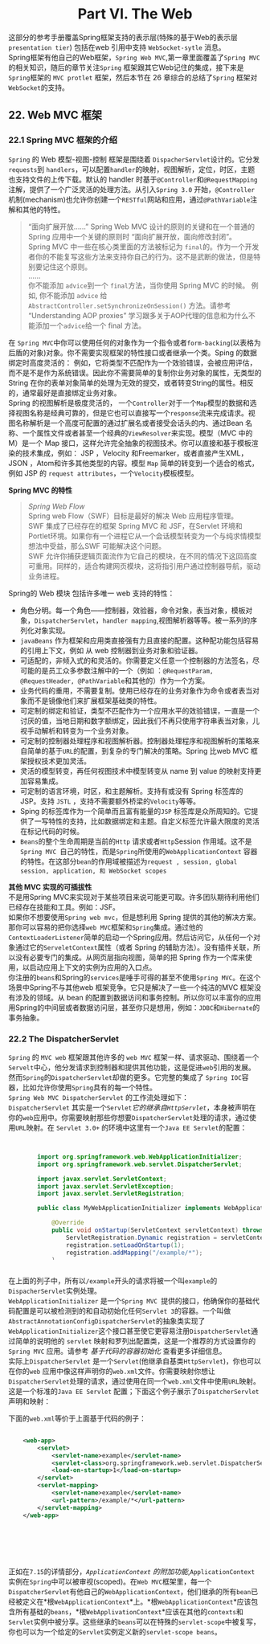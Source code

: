 # <center>Part VI. The Web</center>
这部分的参考手册覆盖Spring框架支持的表示层(特殊的基于Web的表示层`presentation tier`) 包括在web 引用中支持 `WebSocket-sytle` 消息。<br>
Spring框架有他自己的Web框架，`Spring Web MVC`,第一章里面覆盖了`Spring MVC`的相关知识，随后的章节关注`Spring` 框架跟其它Web记住的集成，接下来是`Spring`框架的 `MVC protlet` 框架，然后本节在 26 章综合的总结了`Spring` 框架对 `WebSocket`的支持。

## 22. Web MVC 框架
### 22.1 Spring MVC 框架的介绍
`Spring` 的 Web 模型-视图-控制 框架是围绕着 `DispacherServlet`设计的。它分发`requests`到 `handlers`，可以配置`handler`的映射，视图解析，定位，时区，主题也支持文件的上传下载。默认的 handler 时基于`@Controller`和`@RequestMapping`注解，提供了一个广泛灵活的处理方法。从引入`Spring 3.0` 开始，`@Controller`机制(mechanism)也允许你创建一个`RESTful`网站和应用，通过`@PathVariable`注解和其他的特性。<br>

>“面向扩展开放……” Spring Web MVC 设计的原则的关键和在一个普通的Spring 应用中一个关键的原则时 “面向扩展开放，面向修改封闭”。<br>
Spring MVC 中一些在核心类里面的方法被标记为 `final`的。作为一个开发者你的不能复写这些方法来支持你自己的行为。这不是武断的做法，但是特别要记住这个原则。<br>
 ……<br>
 你不能添加 `advice`到一个 `final`方法，当你使用 Spring MVC 的时候。 例如, 你不能添加 `advice` 给`AbstractController.setSynchronizeOnSession()` 方法。请参考 “Understanding AOP proxies” 学习跟多关于AOP代理的信息和为什么不能添加一个`advice`给一个 final 方法。<br>


在 `Spring MVC`中你可以使用任何的对象作为一个指令或者`form-backing`(以表格为后盾的对象)对象。你不需要实现框架的特性接口或者继承一个类。Sping 的数据绑定时高度灵活的： 例如，它将类型不匹配作为一个效验错误，会被应用评估，而不是不是作为系统错误。因此你不需要简单的复制你业务对象的属性，无类型的 String 在你的表单对象简单的处理为无效的提交，或者转变String的属性。相反的，通常最好是直接绑定业务对象。<br>
Spring 的视图解析是极度灵活的， 一个`Controller`对于一个`Map`模型的数据和选择视图名称是经典可靠的，但是它也可以直接写一个`response`流来完成请求。视图名称解析是一个高度可配置的通过扩展名或者接受会话头的内、通过Bean 名称、一个属性文件或者甚至一个经典的`ViewResolver`来实现。模型（MVC 中的 M）是一个 Map 接口，这样允许完全抽象的视图技术。你可以直接和基于模板渲染的技术集成，例如： JSP ，Velocity 和Freemarker，或者直接产生XML， JSON ，Atom和许多其他类型的内容。模型 `Map` 简单的转变到一个适合的格式，例如 JSP 的 `request attributes`，一个`Velocity`模板模型。

**Spring MVC 的特性**
> *Spring Web Flow*<br>
Spring web Flow（SWF）目标是最好的解决 Web 应用程序管理。<br>
SWF 集成了已经存在的框架 Spring MVC 和 JSF，在Servlet 环境和Portlet环境。如果你有一个进程它从一个会话模型转变为一个与纯求情模型想法中受益，那么SWF 可能解决这个问题。<br>
SWF 允许你捕获逻辑页面流作为它自己的模块，在不同的情况下这回高度可重用。同样的，适合构建网页模块，这将指引用户通过控制器导航，驱动业务进程。

Spring的 Web 模块 包括许多唯一 web 支持的特性：
- 角色分明。每一个角色——控制器，效验器，命令对象，表当对象，模板对象，`DispatcherServlet`，`handler mapping`,视图解析器等等。被一系列的序列化对象实现。
- `javaBeans` 作为框架和应用类直接强有力且直接的配置。这种配功能包括容易的引用上下文，例如 从 web 控制器到业务对象和验证器。
- 可适配的，非倾入式的和灵活的。你需要定义任意一个控制器的方法签名，尽可能的是员工众多参数注解中的一个（例如 ：`@RequestParam, @RequestHeader, @PathVariable`和其他的）作为一个方案。
- 业务代码的重用，不需要复制。使用已经存在的业务对象作为命令或者表当对象而不是镜像他们来扩展框架基础类的特性。
- 可定制的绑定和验证，类型不匹配作为一个应用水平的效验错误，一直是一个讨厌的值，当地日期和数字额绑定，因此我们不再只使用字符串表当对象，儿视手动解析和转变为一个业务对象。
- 可定制的控制器处理程序和视图解析器。控制器处理程序和视图解析的策略来自简单的基于` URL `的配置，到复杂的专门解决的策略。Spring 比web MVC 框架授权技术更加灵活。
- 灵活的模型转变，再任何视图技术中模型转变从 name 到 value 的映射支持更加容易集成。
- 可定制的语言环境，时区，和主题解析。支持有或没有 Spring 标签库的 JSP。支持 `JSTL` ，支持不需要额外桥梁的`Velocity`等等。
- Sping 的标签库作为一个简单而且富有能量的`JSP` 标签库是众所周知的。它提供了一写特性的支持，比如数据绑定和主题。自定义标签允许最大限度的灵活在标记代码的时候。
- `Beans`的整个生命周期是当前的`Http` 请求或者`Http`Session 作用域。这不是`Spring MVC `自己的特性，而是`Spring`所使用的`WebApplicationContext` 容器的特性。在这部分`bean`的作用域被描述为`request , session, global session, application, 和 WebSocket scopes`<br>

**其他 MVC 实现的可插拔性**<br>
不是用Spring MVC来实现对于某些项目来说可能更可取。许多团队期待利用他们已经存在技能和工具。例如：JSF。<br>
如果你不想要使用`Spring web mvc`，但是想利用 Spring 提供的其他的解决方案。那你可以容易的把你选择`web MVC`框架和`Spring`集成。通过他的`ContextLoaderListener`简单的启动一个Spring应用。然后访问它，从任何一个对象通过它的`ServeletContext`属性（或者 Spring 的辅助方法）。没有插件关联，所以没有必要专门的集成。从网页层指向视图，简单的把 Spring 作为一个库来使用，以启动应用上下文的实例为应用的入口点。<br>
你注册的`beans`和Spring的`services`是唾手可得的甚至不使用`Spring MVC`。在这个场景中Spring不与其他web 框架竞争。它只是解决了一些一个纯洁的MVC 框架没有涉及的领域。从 bean 的配置到数据访问和事务控制。所以你可以丰富你的应用用Spring的中间层或者数据访问层，甚至你只是想用，例如：`JDBC`和`Hibernate`的事务抽象。


### 22.2 The DispatcherServlet 

`Spring` 的 `MVC web` 框架跟其他许多的 `web MVC` 框架一样、请求驱动、围绕着一个`Servelt`中心，他分发请求到控制器和提供其他功能，这是促进`web`引用的发展。然而`Spring`的`DispatcherServlet`却做的更多。它完整的集成了 `Spring IOC`容器，比如允许你使用`Spring`具有的每一个特性。<br>
`Spring Web MVC DispatcherServlet` 的工作流处理如下：<br>
`DispatcherServlet` 其实是一个`Servlet`*它的继承自`HttpServlet`*，本身被声明在你的`web`应用中。你需要映射那些你想要`DispatcherServlet`处理的请求，通过使用`URL`映射。在 `Servlet 3.0+` 的环境中这里有一个`Java EE Servlet`的配置：<br>
<div style="height:240px;overflow:auto">

```java 

        import org.springframework.web.WebApplicationInitializer;
        import org.springframework.web.servlet.DispatcherServlet;

        import javax.servlet.ServletContext;
        import javax.servlet.ServletException;
        import javax.servlet.ServletRegistration;

        public class MyWebApplicationInitializer implements WebApplicationInitializer{

            @Override
            public void onStartup(ServletContext servletContext) throws ServletException {
                ServletRegistration.Dynamic registration = servletContext.addServlet("example", new DispatcherServlet());
                registration.setLoadOnStartup(1);
                registration.addMapping("/example/*");
            }
        }

```
</div>
<br>

在上面的列子中，所有以`/example`开头的请求将被一个叫`example`的`DispacherServlet`实例处理。<br>
`WebApplicationInitializer` 是一个`Spring MVC `提供的接口，他确保你的基础代码配置是可以被检测到的和自动初始化任何`Servlet 3`的容器。一个叫做`AbstractAnnotationConfigDispatcherServlet`的抽象类实现了`WebApplicationInitializer`这个接口甚至使它更容易注册`DispatcherServlet`通过简单的说明他的 `servlet` 映射和罗列出配置类，这是一个推荐的方式设置你的`Spring MVC` 应用。请参考 *基于代码的容器初始化* 查看更多详细信息。<br>
实际上`DispatcherServlet` 是一个`Servlet`(他继承自基类`HttpServlet`)，你也可以在你的`web` 应用中像这样声明你的`web.xml`文件。你需要映射你想让`DispatcherServlet`处理的请求，通过使用在同一个`web.xml`文件中使用`URL`映射。这是一个标准的`Java EE Servlet` 配置；下面这个例子展示了`DispatcherServlet`声明和映射：<br>

下面的`web.xml`等价于上面基于代码的例子：
<div style="height:240px; overflow: auto;">

```xml
    <web-app>
        <servlet>
            <servlet-name>example</servlet-name>
            <servlet-class>org.springframework.web.servlet.DispatcherServlet</servlet-class>
            <load-on-startup>1</load-on-startup>
        </servlet>
        <servlet-mapping>
            <servlet-name>example</servlet-name>
            <url-pattern>/example/*</url-pattern>
        </servlet-mapping>
    </web-app>

```
</div>
<br>

正如在`7.15`的详情部分，*`ApplicationContext` 的附加功能*,`ApplicationContext`实例在`Spring`中可以被审视(scoped)。在`Web MVC`框架里，每一个`DispatcherServlet`有他自己的`WebApplicationContext`，他们继承的所有`bean`已经被定义在*根`WebApplicationContext`*上。*根`WebApplicationContext`*应该包含所有基础的`beans`，*根`WebApplivationContext`*应该在其他的`contexts`和`Servlet`实例中被分享。这些继承的`beans`可以在特殊的`servlet-scope`中被复写，你也可以为一个给定的`Servlet`实例定义新的`servlet-scope beans`。<br>